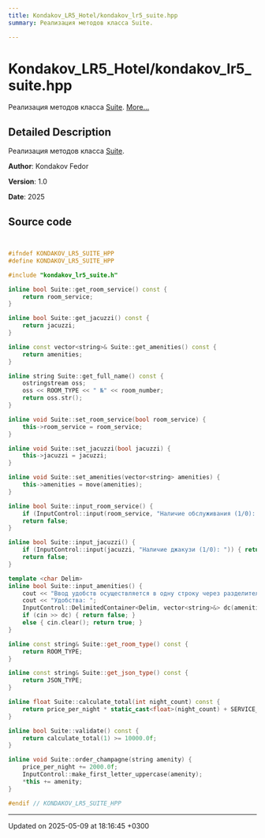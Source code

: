 ```yaml
---
title: Kondakov_LR5_Hotel/kondakov_lr5_suite.hpp
summary: Реализация методов класса Suite. 

---
```


# Kondakov_LR5_Hotel/kondakov_lr5_suite.hpp

Реализация методов класса [Suite](Classes/class_suite.md).  [More...](#detailed-description)

## Detailed Description

Реализация методов класса [Suite](Classes/class_suite.md). 

**Author**: Kondakov Fedor 

**Version**: 1.0 

**Date**: 2025 



## Source code

```cpp


#ifndef KONDAKOV_LR5_SUITE_HPP
#define KONDAKOV_LR5_SUITE_HPP

#include "kondakov_lr5_suite.h"

inline bool Suite::get_room_service() const {
    return room_service;
}

inline bool Suite::get_jacuzzi() const {
    return jacuzzi;
}

inline const vector<string>& Suite::get_amenities() const {
    return amenities;
}

inline string Suite::get_full_name() const {
    ostringstream oss;
    oss << ROOM_TYPE << " №" << room_number;
    return oss.str();
}

inline void Suite::set_room_service(bool room_service) {
    this->room_service = room_service;
}

inline void Suite::set_jacuzzi(bool jacuzzi) {
    this->jacuzzi = jacuzzi;
}

inline void Suite::set_amenities(vector<string> amenities) {
    this->amenities = move(amenities);
}

inline bool Suite::input_room_service() {
    if (InputControl::input(room_service, "Наличие обслуживания (1/0): ")) { return true; }
    return false;
}

inline bool Suite::input_jacuzzi() {
    if (InputControl::input(jacuzzi, "Наличие джакузи (1/0): ")) { return true; }
    return false;
}

template <char Delim>
inline bool Suite::input_amenities() {
    cout << "Ввод удобств осуществляется в одну строку через разделитель '" << Delim << "'." << endl;
    cout << "Удобства: ";
    InputControl::DelimitedContainer<Delim, vector<string>&> dc(amenities);
    if (cin >> dc) { return false; }
    else { cin.clear(); return true; }
}

inline const string& Suite::get_room_type() const {
    return ROOM_TYPE;
}

inline const string& Suite::get_json_type() const {
    return JSON_TYPE;
}

inline float Suite::calculate_total(int night_count) const {
    return price_per_night * static_cast<float>(night_count) + SERVICE_PRICE;
}

inline bool Suite::validate() const {
    return calculate_total(1) >= 10000.0f;
}

inline void Suite::order_champagne(string amenity) {
    price_per_night += 2000.0f;
    InputControl::make_first_letter_uppercase(amenity);
    *this += amenity;
}

#endif // KONDAKOV_LR5_SUITE_HPP
```


-------------------------------

Updated on 2025-05-09 at 18:16:45 +0300
